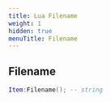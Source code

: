 ```yaml
---
title: Lua Filename
weight: 1
hidden: true
menuTitle: Filename
---
```

## Filename
```lua
Item:Filename(); -- string
```